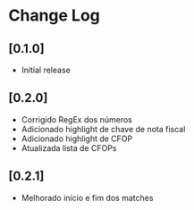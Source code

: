 # Change Log

## [0.1.0]

- Initial release

## [0.2.0]

- Corrigido RegEx dos números
- Adicionado highlight de chave de nota fiscal
- Adicionado highlight de CFOP
- Atualizada lista de CFOPs

## [0.2.1]

- Melhorado início e fim dos matches
